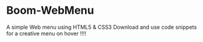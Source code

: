 # Boom-WebMenu
A simple Web menu using HTML5 &amp; CSS3
Download and use code snippets for a creative menu on hover !!!!
